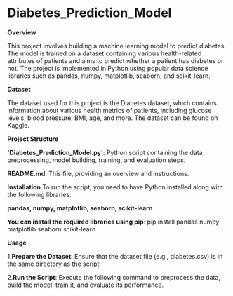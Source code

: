 # Diabetes_Prediction_Model

**Overview**

This project involves building a machine learning model to predict diabetes. The model is trained on a dataset containing various health-related attributes of patients and aims to predict whether a patient has diabetes or not. The project is implemented in Python using popular data science libraries such as pandas, numpy, matplotlib, seaborn, and scikit-learn.

**Dataset**

The dataset used for this project is the Diabetes dataset, which contains information about various health metrics of patients, including glucose levels, blood pressure, BMI, age, and more. The dataset can be found on Kaggle.

**Project Structure**

**'Diabetes_Prediction_Model.py'**: Python script containing the data preprocessing, model building, training, and evaluation steps.

**README.md**: This file, providing an overview and instructions.

**Installation**
To run the script, you need to have Python installed along with the following libraries:

**pandas, 
numpy, 
matplotlib, 
seaborn, 
scikit-learn**

**You can install the required libraries using pip**:
pip install pandas numpy matplotlib seaborn scikit-learn

**Usage**

1.**Prepare the Dataset**: Ensure that the dataset file (e.g., diabetes.csv) is in the same directory as the script.

2.**Run the Script**: Execute the following command to preprocess the data, build the model, train it, and evaluate its performance.
